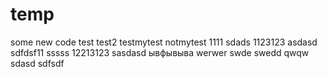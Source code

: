 # temp
some new code
test
test2
testmytest
notmytest
1111
sdads
1123123
asdasd
sdfdsf11
sssss
12213123
sasdasd
ывфывыва
werwer
swde
swedd
qwqw
sdasd
sdfsdf
